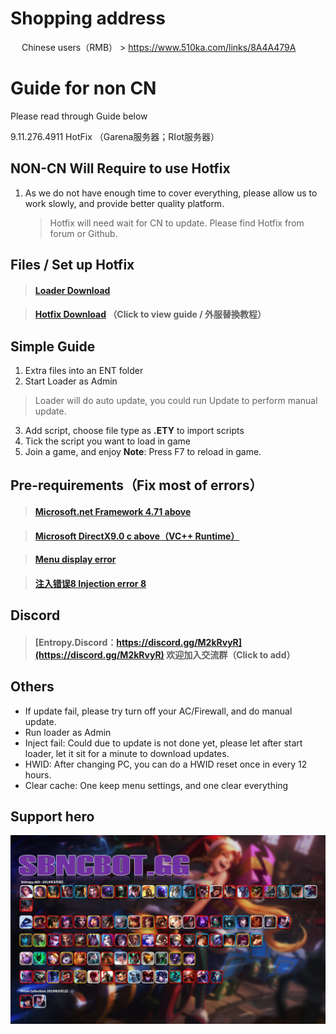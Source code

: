# Shopping address

 　 Chinese users（RMB）
	> https://www.510ka.com/links/8A4A479A


# Guide for non CN
Please read through Guide below

9.11.276.4911 HotFix
（Garena服务器；RIot服务器）

## NON-CN Will Require to use Hotfix

 1. As we do not have enough time to cover everything, please allow us to work slowly, and provide better quality platform.
	> Hotfix will need wait for CN to update. Please find Hotfix from forum or Github.
	
## Files / Set up Hotfix
>#### [Loader Download](https://github.com/Entropy-AIO/Dependencies/tree/master/Download)
>
  
>#### [Hotfix Download](https://github.com/Entropy-AIO/Dependencies/tree/master/HotFix) （Click to view guide / 外服替換教程）
>



## Simple Guide

 1. Extra files into an ENT folder
 2. Start Loader as Admin
 >Loader will do auto update, you could run Update to perform manual update. 
 3. Add script, choose file type as **.ETY** to import scripts
 4. Tick the script you want to load in game
 5. Join a game, and enjoy
 **Note**: Press F7 to reload in game.



## Pre-requirements（Fix most of errors）
>####   [Microsoft.net Framework 4.71 above](https://dotnet.microsoft.com/download/dotnet-framework)
>

>####   [Microsoft DirectX9.0 c above（VC++ Runtime）](https://www.microsoft.com/zh-cn/download/details.aspx?id=35)
>

>####   [Menu display error](https://github.com/Entropy-AIO/Dependencies/raw/master/%E5%AD%97%E4%BD%93/msjh.ttc)
>

>####   [注入错误8 Injection error 8](https://github.com/Entropy-AIO/Dependencies/raw/master/Other/%E6%B3%A8%E5%85%A5%E9%94%99%E8%AF%AF8%20%E5%88%A0%E9%99%A4Win10%E8%87%AA%E5%B8%A6%E9%98%B2%E7%81%AB%E5%A2%99.rar)



## Discord
>#### [Entropy.Discord：https://discord.gg/M2kRvyR](https://discord.gg/M2kRvyR)  欢迎加入交流群（Click to add）

## Others

 - If update fail, please try turn off your AC/Firewall, and do manual update.
 - Run loader as Admin
 - Inject fail: Could due to update is not done yet, please let after start loader, let it sit for a minute to download updates.
 - HWID: After changing PC, you can do a HWID reset once in every 12 hours.
 - Clear cache: One keep menu settings, and one clear everything



## Support hero
  ![支持英雄](https://github.com/Entropy-AIO/Dependencies/blob/master/Other/Champion.jpg)
